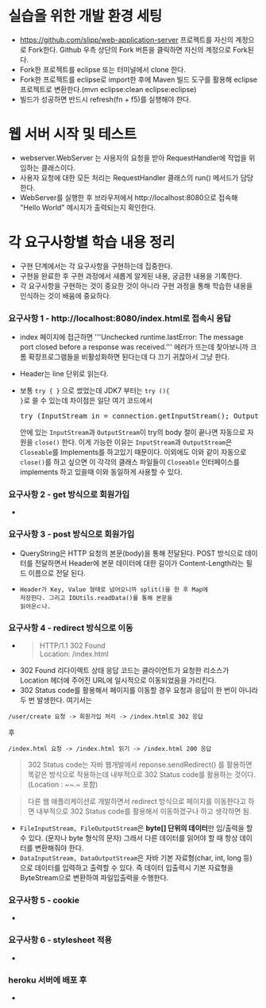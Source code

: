 # 실습을 위한 개발 환경 세팅
* https://github.com/slipp/web-application-server 프로젝트를 자신의 계정으로 Fork한다. Github 우측 상단의 Fork 버튼을 클릭하면 자신의 계정으로 Fork된다.
* Fork한 프로젝트를 eclipse 또는 터미널에서 clone 한다.
* Fork한 프로젝트를 eclipse로 import한 후에 Maven 빌드 도구를 활용해 eclipse 프로젝트로 변환한다.(mvn eclipse:clean eclipse:eclipse)
* 빌드가 성공하면 반드시 refresh(fn + f5)를 실행해야 한다.

# 웹 서버 시작 및 테스트
* webserver.WebServer 는 사용자의 요청을 받아 RequestHandler에 작업을 위임하는 클래스이다.
* 사용자 요청에 대한 모든 처리는 RequestHandler 클래스의 run() 메서드가 담당한다.
* WebServer를 실행한 후 브라우저에서 http://localhost:8080으로 접속해 "Hello World" 메시지가 출력되는지 확인한다.

# 각 요구사항별 학습 내용 정리
* 구현 단계에서는 각 요구사항을 구현하는데 집중한다. 
* 구현을 완료한 후 구현 과정에서 새롭게 알게된 내용, 궁금한 내용을 기록한다.
* 각 요구사항을 구현하는 것이 중요한 것이 아니라 구현 과정을 통해 학습한 내용을 인식하는 것이 배움에 중요하다. 

### 요구사항 1 - http://localhost:8080/index.html로 접속시 응답
* index 페이지에 접근하면 '''Unchecked runtime.lastError: The message port closed before a response was received.''' 에러가 뜨는데 찾아보니까 크롬 확장프로그램들을 비활성화하면 된다는데 다 끄기 귀찮아서 그냥 한다.
* Header는 line 단위로 읽는다.
* 보통 <code>try { }</code> 으로 썼었는데 JDK7 부터는 <code>try (){ }</code>로 쓸 수 있는데 
  차이점은 일단 여기 코드에서 
  
  <pre>
  try (InputStream in = connection.getInputStream(); OutputStream out = connection.getOutputStream()) { ~ }
  </pre>
  안에 있는 <code>InputStream</code>과 <code>OutputStream</code>이 try의 body 절이 끝나면 자동으로 자원을 <code>close()</code> 한다. 
  이게 가능한 이유는 <code>InputStream</code>과 <code>OutputStream</code>은 <code>Closeable</code>를 Implements를 하고있기 때문이다. 
  이외에도 이와 같이 자동으로 <code>close()</code>를 하고 싶으면 이 각각의 클래스 파일들이 <code>Closeable</code> 인터페이스를 implements 하고 있을때 이와 동일하게 사용할 수 있다.
### 요구사항 2 - get 방식으로 회원가입
* 

### 요구사항 3 - post 방식으로 회원가입
* QueryString은 HTTP 요청의 본문(body)을 통해 전달된다. POST 방식으로 데이터를 전달하면서 Header에 본문 데이터에 대한 길이가 Content-Length라는 필드 이름으로 전달 된다.

* <code>Header가 Key, Value 형태로 넘어오니까 split()을 한 후 Map에 저장한다. 그리고 IOUtils.readData()를 통해 본문을 읽어온ㄷ나.</code>

### 요구사항 4 - redirect 방식으로 이동
* > HTTP/1.1 302 Found  
    Location: /index.html 
* 302 Found 리다이렉트 상태 응답 코드는 클라이언트가 요청한 리소스가 Location 헤더에 주어진 URL에 일시적으로 이동되었음을 가리킨다.
* 302 Status code를 활용해서 페이지를 이동할 경우 요청과 응답이 한 번이 아니라 두 번 발생한다. 여기서는 
```
/user/create 요청 -> 회원가입 처리 -> /index.html로 302 응답
```
후
```
/index.html 요청 -> /index.html 읽기 -> /index.html 200 응답
```
 > 302 Status code는 자바 웹개발에서 reponse.sendRedirect() 를 활용하면 똑같은 방식으로 작용하는데 내부적으로 302 Status code를 활용하는 것이다. (Location : ~~.~ 포함)  
 
 > 다른 웹 애플리케이션로 개발하면서 redirect 방식으로 페이지를 이동한다고 하면 내부적으로 302 Status code를 활용해서 이동하겠구나 하고 생각하면 됨.


* <code>FileInputStream, FileOutputStream</code>은 **byte[] 단위의 데이터**만 입/출력을 할 수 있다. (문자나 byte 형식의 문자) 그래서 다른 데이터를 읽어야 할 때 항상 데이터를 변환해줘야 한다. 
* <code>DataInputStream, DataOutputStream</code>은 자바 기본 자료형(char, int, long 등)으로 데이터를 입력하고 출력할 수 있다. 즉 데이터 입출력시 기본 자료형을 ByteStream으로 변환하여 파일입출력을 수행한다.
### 요구사항 5 - cookie
* 

### 요구사항 6 - stylesheet 적용
* 

### heroku 서버에 배포 후
* 
